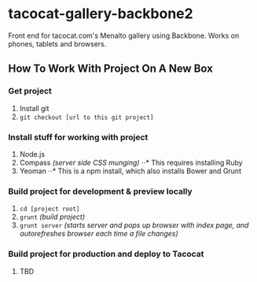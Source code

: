 tacocat-gallery-backbone2
=========================

Front end for tacocat.com's Menalto gallery using Backbone.   Works on phones, tablets and browsers.

## How To Work With Project On A New Box

### Get project
1. Install git
2. `git checkout [url to this git project]`

### Install stuff for working with project
1. Node.js
2. Compass *(server side CSS munging)*
⋅⋅* This requires installing Ruby
3. Yeoman
⋅⋅* This is a npm install, which also installs Bower and Grunt

### Build project for development & preview locally
1. `cd [project root]`
2. `grunt` *(build project)*
3. `grunt server` *(starts server and pops up browser with index page, and autorefreshes browser each time a file changes)*

### Build project for production and deploy to Tacocat
1. TBD
